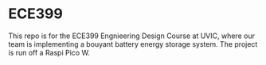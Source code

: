 # ECE399
This repo is for the ECE399 Engnieering Design Course at UVIC, where our team is implementing a bouyant battery energy storage system.
The project is run off a Raspi Pico W.
